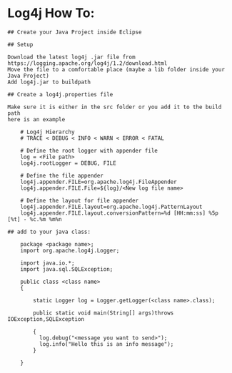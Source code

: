 
# Log4j How To:

    ## Create your Java Project inside Eclipse

    ## Setup
    
    Download the latest log4j .jar file from https://logging.apache.org/log4j/1.2/download.html
    Move the file to a comfortable place (maybe a lib folder inside your Java Project)
    Add log4j.jar to buildpath
    
    ## Create a log4j.properties file
    
    Make sure it is either in the src folder or you add it to the build path
    here is an example
        
        # Log4j Hierarchy
        # TRACE < DEBUG < INFO < WARN < ERROR < FATAL

        # Define the root logger with appender file
        log = <File path>
        log4j.rootLogger = DEBUG, FILE

        # Define the file appender
        log4j.appender.FILE=org.apache.log4j.FileAppender
        log4j.appender.FILE.File=${log}/<New log file name>

        # Define the layout for file appender
        log4j.appender.FILE.layout=org.apache.log4j.PatternLayout
        log4j.appender.FILE.layout.conversionPattern=%d [HH:mm:ss] %5p [%t] - %c.%m %m%n
        
    ## add to your java class:
    
        package <package name>;
        import org.apache.log4j.Logger;

        import java.io.*;
        import java.sql.SQLException;

        public class <class name>
        {

            static Logger log = Logger.getLogger(<class name>.class);

            public static void main(String[] args)throws IOException,SQLException

            {
              log.debug("<message you want to send>");
              log.info("Hello this is an info message");
            }

        }
